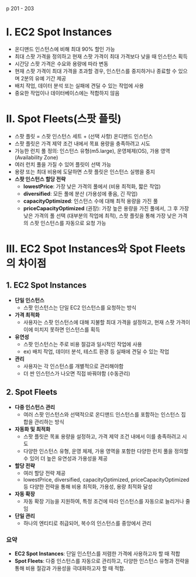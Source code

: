 p 201 - 203

# I. EC2 Spot Instances

- 온디맨드 인스턴스에 비해 최대 90% 할인 가능
- 최대 스팟 가격을 정의하고 현재 스팟 가격이 최대 가격보다 낮을 때 인스턴스 획득
- 시간당 스팟 가격은 수요와 용량에 따라 변동
- 현재 스팟 가격이 최대 가격을 초과할 경우, 인스턴스를 중지하거나 종료할 수 있으며 2분의 유예 기간 제공
- 배치 작업, 데이터 분석 또는 실패에 견딜 수 있는 작업에 사용
- 중요한 작업이나 데이터베이스에는 적합하지 않음

# II. Spot Fleets(스팟 플릿)

- 스팟 플릿 = 스팟 인스턴스 세트 + (선택 사항) 온디맨드 인스턴스
- 스팟 플릿은 가격 제약 조건 내에서 목표 용량을 충족하려고 시도
- 가능한 런치 풀 정의: 인스턴스 유형(m5.large), 운영체제(OS), 가용 영역(Availability Zone)
- 여러 런치 풀을 가질 수 있어 플릿이 선택 가능
- 용량 또는 최대 비용에 도달하면 스팟 플릿은 인스턴스 실행을 중지
- **스팟 인스턴스 할당 전략**
    - **lowestPrice**: 가장 낮은 가격의 풀에서 (비용 최적화, 짧은 작업)
    - **diversified**: 모든 풀에 분산 (가용성에 좋음, 긴 작업)
    - **capacityOptimized**: 인스턴스 수에 대해 최적 용량을 가진 풀
    - **priceCapacityOptimized** (권장): 가장 높은 용량을 가진 풀에서, 그 후 가장 낮은 가격의 풀 선택 (대부분의 작업에 최적), 스팟 플릿을 통해 가장 낮은 가격의 스팟 인스턴스를 자동으로 요청 가능

# III. EC2 Spot Instances와 Spot Fleets의 차이점

## 1. EC2 Spot Instances

- **단일 인스턴스**
    - 스팟 인스턴스는 단일 EC2 인스턴스를 요청하는 방식
- **가격 최적화**
    - 사용자는 스팟 인스턴스에 대해 지불할 최대 가격을 설정하고, 현재 스팟 가격이 이에 미치지 못하면 인스턴스를 획득
- **유연성**
    - 스팟 인스턴스는 주로 비용 절감과 일시적인 작업에 사용
    - ex) 배치 작업, 데이터 분석, 테스트 환경 등 실패에 견딜 수 있는 작업
- **관리**
    - 사용자는 각 인스턴스를 개별적으로 관리해야함
    - 더 싼 인스턴스가 나오면 직접 바꿔야함 (수동관리)

## 2. Spot Fleets

- **다중 인스턴스 관리**
    - 여러 스팟 인스턴스와 선택적으로 온디맨드 인스턴스를 포함하는 인스턴스 집합을 관리하는 방식
- **자동화 및 최적화**
    - 스팟 플릿은 목표 용량을 설정하고, 가격 제약 조건 내에서 이를 충족하려고 시도
    - 다양한 인스턴스 유형, 운영 체제, 가용 영역을 포함한 다양한 런치 풀을 정의할 수 있어 더 높은 유연성과 가용성을 제공
- **할당 전략**
    - 여러 할당 전략 제공
    - lowestPrice, diversified, capacityOptimized, priceCapacityOptimized 등 다양한 전략을 통해 비용 최적화, 가용성, 용량 최적화 달성
- **자동 확장**
    - 자동 확장 기능을 지원하여, 특정 조건에 따라 인스턴스를 자동으로 늘리거나 줄임
- **단일 관리**
    - 하나의 엔티티로 취급되어, 복수의 인스턴스를 중앙에서 관리

### 요약

- **EC2 Spot Instances**: 단일 인스턴스를 저렴한 가격에 사용하고자 할 때 적합
- **Spot Fleets**: 다중 인스턴스를 자동으로 관리하고, 다양한 인스턴스 유형과 전략을 통해 비용 절감과 가용성을 극대화하고자 할 때 적합.